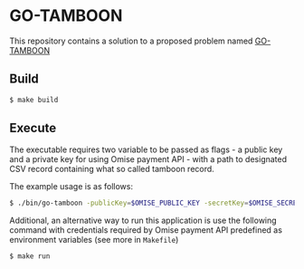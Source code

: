 # GO-TAMBOON

This repository contains a solution to a proposed problem named [GO-TAMBOON](https://github.com/omise/challenges/tree/challenge-go)

## Build 
```bash
$ make build
```

## Execute

The executable requires two variable to be passed as flags - a public key and a private key for using Omise payment API -
with a path to designated CSV record containing what so called tamboon record.


The example usage is as follows:

```bash
$ ./bin/go-tamboon -publicKey=$OMISE_PUBLIC_KEY -secretKey=$OMISE_SECRET_KEY ./data/fng.1000.csv
```

Additional, an alternative way to run this application is use the following command with credentials
required by Omise payment API predefined as environment variables (see more in `Makefile`)

```bash
$ make run
```
